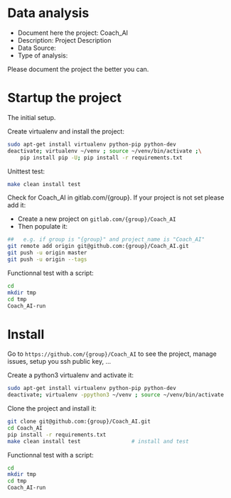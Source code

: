 # Data analysis
- Document here the project: Coach_AI
- Description: Project Description
- Data Source:
- Type of analysis:

Please document the project the better you can.

# Startup the project

The initial setup.

Create virtualenv and install the project:
```bash
sudo apt-get install virtualenv python-pip python-dev
deactivate; virtualenv ~/venv ; source ~/venv/bin/activate ;\
    pip install pip -U; pip install -r requirements.txt
```

Unittest test:
```bash
make clean install test
```

Check for Coach_AI in gitlab.com/{group}.
If your project is not set please add it:

- Create a new project on `gitlab.com/{group}/Coach_AI`
- Then populate it:

```bash
##   e.g. if group is "{group}" and project_name is "Coach_AI"
git remote add origin git@github.com:{group}/Coach_AI.git
git push -u origin master
git push -u origin --tags
```

Functionnal test with a script:

```bash
cd
mkdir tmp
cd tmp
Coach_AI-run
```

# Install

Go to `https://github.com/{group}/Coach_AI` to see the project, manage issues,
setup you ssh public key, ...

Create a python3 virtualenv and activate it:

```bash
sudo apt-get install virtualenv python-pip python-dev
deactivate; virtualenv -ppython3 ~/venv ; source ~/venv/bin/activate
```

Clone the project and install it:

```bash
git clone git@github.com:{group}/Coach_AI.git
cd Coach_AI
pip install -r requirements.txt
make clean install test                # install and test
```
Functionnal test with a script:

```bash
cd
mkdir tmp
cd tmp
Coach_AI-run
```
